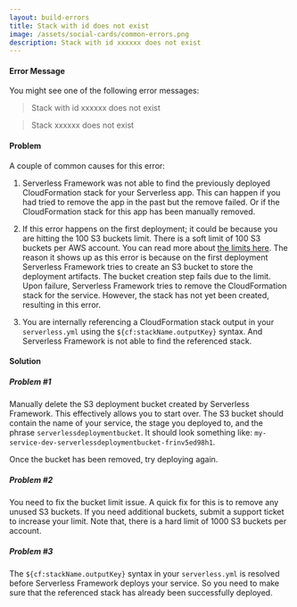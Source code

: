 ```yaml
---
layout: build-errors
title: Stack with id does not exist
image: /assets/social-cards/common-errors.png
description: Stack with id xxxxxx does not exist
---
```


#### Error Message

You might see one of the following error messages:

> Stack with id xxxxxx does not exist

> Stack xxxxxx does not exist

#### Problem

A couple of common causes for this error:

1. Serverless Framework was not able to find the previously deployed CloudFormation stack for your Serverless app. This can happen if you had tried to remove the app in the past but the remove failed. Or if the CloudFormation stack for this app has been manually removed.

2. If this error happens on the first deployment; it could be because you are hitting the 100 S3 buckets limit. There is a soft limit of 100 S3 buckets per AWS account. You can read more about [the limits here](https://docs.aws.amazon.com/AmazonS3/latest/dev/BucketRestrictions.html). The reason it shows up as this error is because on the first deployment Serverless Framework tries to create an S3 bucket to store the deployment artifacts. The bucket creation step fails due to the limit. Upon failure, Serverless Framework tries to remove the CloudFormation stack for the service. However, the stack has not yet been created, resulting in this error.

3. You are internally referencing a CloudFormation stack output in your `serverless.yml` using the `${cf:stackName.outputKey}` syntax. And Serverless Framework is not able to find the referenced stack.

#### Solution

##### Problem #1

Manually delete the S3 deployment bucket created by Serverless Framework. This effectively allows you to start over. The S3 bucket should contain the name of your service, the stage you deployed to, and the phrase `serverlessdeploymentbucket`. It should look something like: `my-service-dev-serverlessdeploymentbucket-frinv5ed98h1`.

Once the bucket has been removed, try deploying again.

##### Problem #2

You need to fix the bucket limit issue. A quick fix for this is to remove any unused S3 buckets. If you need additional buckets, submit a support ticket to increase your limit. Note that, there is a hard limit of 1000 S3 buckets per account.

##### Problem #3

The `${cf:stackName.outputKey}` syntax in your `serverless.yml` is resolved before Serverless Framework deploys your service. So you need to make sure that the referenced stack has already been successfully deployed.
